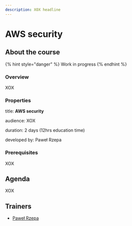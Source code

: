 ```yaml
---
description: XOX headline
---
```


# AWS security

## About the course

{% hint style="danger" %}
Work in progress
{% endhint %}

### Overview

XOX

### Properties

title: **AWS security**

audience: XOX

duration: 2 days \(12hrs education time\)

developed by: Paweł Rzepa

### Prerequisites

XOX

## Agenda

XOX

## Trainers

* [Paweł Rzepa](https://github.com/defdeveu/txt.courses/tree/fb3ff3d4d36c2554895a5ce19ff7481574179a46/trainers/pawel-rzepa.md)

